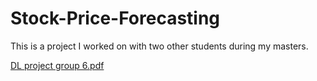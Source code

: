 # Stock-Price-Forecasting
This is a project I worked on with two other students during my masters.


[DL project group 6.pdf](https://github.com/jessicabrm/Stock-Price-Forecasting/files/7774629/DL.project.group.6.pdf)

